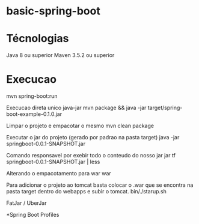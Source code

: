 # basic-spring-boot

# Técnologias
Java 8 ou superior
Maven 3.5.2 ou superior

# Execucao
mvn spring-boot:run

Execucao direta unico java-jar
mvn package && java -jar target/spring-boot-example-0.1.0.jar

Limpar o projeto e empacotar o mesmo
mvn clean package

Executar o jar do projeto (gerado por padrao na pasta target)
java -jar springboot-0.0.1-SNAPSHOT.jar

Comando responsavel por exebir todo o conteudo do nosso jar
jar tf springboot-0.0.1-SNAPSHOT.jar | less

Alterando o empacotamento para war
<packaging>war</packaging>

Para adicionar o projeto ao tomcat basta colocar o .war que se encontra na pasta
target dentro do webapps e subir o tomcat.
bin/./starup.sh

FatJar / UberJar

*Spring Boot Profiles